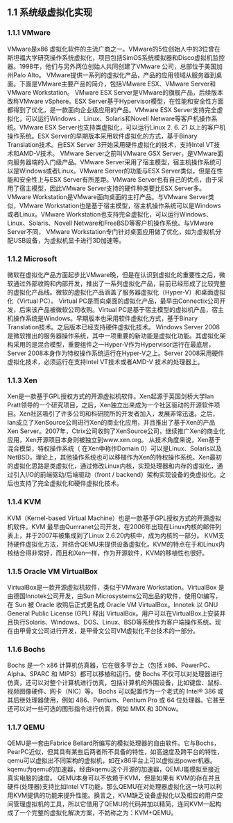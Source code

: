 ## 1.1 系统级虚拟化实现
### 1.1.1 VMware
VMware是x86 虚拟化软件的主流广商之一。VMware的5位创始人中的3位曾在斯坦福大学研究操作系统虚拟化，项目包括SimOS系统模拟器和Disco虚拟机监控器。1998年，他们与另外两位创始人共同创建了VMware 公司，总部位于美国加州Palo Alto。
VMware提供一系列的虚拟化产品，产品的应用领域从服务器到桌面。下面是VMware主要产品的简介，包括VMware ESX、VMware Server和VMware Workstation。
VMware ESX Server是VMware的旗舰产品，后续版本改称VMware vSphere。ESX Server基于Hypervisor模型，在性能和安全性方面都得到了优化，是一款面向企业级应用的产品。VMware ESX Server支持完全虚拟化，可以运行Windows 、Linux、Solaris和Novell Netware等客户机操作系统。VMware ESX Server也支持类虚拟化，可以运行Linux 2. 6. 21 以上的客户机操作系统。ESX Server的早期版本采用软件虚拟化的方式，基于Binary Translation技术。自ESX Server 3开始采用硬件虚拟化的技术，支持Intel VT技术和AMD-V技术。
VMware Server之前叫VMware GSX Server，是VMware面向服务器端的入门级产品。VMware Server采用了宿主模型，宿主机操作系统可以是Windows或者Linux。VMware Server的功能与ESX Server类似，但是在性能和安全性上与ESX Server有所差距。VMware Server也有自己的优点，由于采用了宿主模型，因此VMware Server支持的硬件种类要比ESX Server多。
VMware Workstation是VMware面向桌面的主打产品。与VMware Server类似，VMware Workstation也是基于宿主模型，宿主机操作系统可以是Windows或者Linux。VMware Workstation也支持完全虚拟化，可以运行Windows、Linux、Solaris、Novell Netware和FreeBSD等客户机操作系统。与VMware Server不同， VMware Workstation专门针对桌面应用做了优化，如为虚拟机分配USB设备，为虚拟机显卡进行3D加速等。

### 1.1.2 Microsoft
微软在虚拟化产品方面起步比VMware晚，但是在认识到虚拟化的重要性之后，微软通过外部收购和内部开发，推出了一系列虚拟化产品，目前已经形成了比较完整的虚拟化产品线。微软的虚拟化产品涵盖了服务器虚拟化（Hyper-V）和桌面虚拟化（Virtual PC）。
Virtual PC是而向桌面的虚拟化产品，最早由Connectix公司开发，后来该产品被微软公司收购。Virtual PC是基于宿主模型的虚拟机产品，宿主机操作系统是Windows。早期版本也采用软件虚拟化方式，基于Binary Translation技术。之后版本已经支持硬件虚拟化技术。
Windows Server 2008是微软推出的服务器操作系统，其中一项重要的新功能是虚拟化功能。其虚拟化架构采用的是混合模型，重要组件之一Hyper-V作为Hypervisor运行在最底层，Server 2008本身作为特权操作系统运行在Hyper-V之上。Server 2008采用硬件虚拟化技术，必须运行在支持Intel VT技术或者AMD-V 技术的处理器上。

### 1.1.3 Xen
Xen是一款基于GPL授权方式的开源虚拟机软件。Xen起源于英国剑桥大学Ian Pratt领导的一个研究项目，之后，Xen独立出来成为一个社区驱动的开源软件项目。Xen社区吸引了许多公司和科研院所的开发者加入，发展非常迅速。之后，Ian成立了XenSource公司进行Xen的商业化应用，并且推出了基于Xen的产品Xen Server。2007年，Ctrix公司收购了XenSource公司，继续推广Xen的商业化应用，Xen开源项目本身则被独立到www.xen.org。
从技术角度来说，Xen基于混合模型，特权操作系统（ 在Xen中称作Domain 0）可以是Linux、Solaris以及NetBSD，理论上，其他操作系统也可以移植作为Xen的特权操作系统。Xen最初的虚拟化思路是类虚拟化，通过修改Linux内核，实现处理器和内存的虚拟化，通过引入I/O的前端驱动/后端驱动（front / backend）架构实现设备的类虚拟化。之后也支持了完全虚拟化和硬件虚拟化技术。

### 1.1.4 KVM
KVM（Kernel-based Virtual Machine）也是一款基于GPL授权方式的开源虚拟机软件。KVM 最早由Qumranet公司开发，在2006年出现在Linux内核的邮件列表上，并于2007年被集成到了Linux 2.6.20内核中，成为内核的一部分。
KVM支持硬件虚拟化方法，并结合QEMU来提供设备虚拟化。KVM的特点在于和Linux内核结合得非常好，而且和Xen一样，作为开源软件，KVM的移植性也很好。

### 1.1.5 Oracle VM VirtualBox
VirtualBox是一款开源虚拟机软件，类似于VMware Workstation。VirtualBox 是由德国Innotek公司开发，由Sun Microsystems公司出品的软件，使用Qt编写，在 Sun 被 Oracle 收购后正式更名成 Oracle VM VirtualBox。Innotek 以 GNU General Public License (GPL) 释出 VirtualBox。用户可以在VirtualBox上安装并且执行Solaris、Windows、DOS、Linux、BSD等系统作为客户端操作系统。现在由甲骨文公司进行开发，是甲骨文公司VM虚拟化平台技术的一部分。

### 1.1.6 Bochs
Bochs 是一个 x86 计算机仿真器，它在很多平台上（包括 x86、PowerPC、Alpha、SPARC 和 MIPS）都可以移植和运行。使 Bochs 不仅可以对处理器进行仿真，还可以对整个计算机进行仿真，包括计算机的外围设备，比如键盘、鼠标、视频图像硬件、网卡（NIC）等。
Bochs 可以配置作为一个老式的 Intel® 386 或其后继处理器使用，例如 486、Pentium、Pentium Pro 或 64 位处理器。它甚至还可以对一些可选的图形指令进行仿真，例如 MMX 和 3DNow。

### 1.1.7 QEMU
QEMU是一套由Fabrice Bellard所编写的模拟处理器的自由软件。它与Bochs，PearPC近似，但其具有某些后两者所不具备的特性，如高速度及跨平台的特性，qemu可以虚拟出不同架构的虚拟机，如在x86平台上可以虚拟出power机器。kqemu为qemu的加速器，经由kqemu这个开源的加速器，QEMU能模拟至接近真实电脑的速度。
QEMU本身可以不依赖于KVM，但是如果有 KVM的存在并且硬件(处理器)支持比如Intel VT功能，那么QEMU在对处理器虚拟化这一块可以利用KVM提供的功能来提升性能。换言之，KVM缺乏设备虚拟化以及相应的用户空间管理虚拟机的工具，所以它借用了QEMU的代码并加以精简，连同KVM一起构成了一个完整的虚拟化解决方案，不妨称之为：KVM+QEMU。
